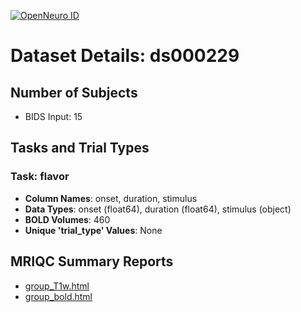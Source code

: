 [![OpenNeuro ID](https://img.shields.io/badge/OpenNeuro_Dataset-ds000229-blue?style=for-the-badge)](https://openneuro.org/datasets/ds000229)

# Dataset Details: ds000229

## Number of Subjects
- BIDS Input: 15

## Tasks and Trial Types
### Task: flavor
- **Column Names**: onset, duration, stimulus
- **Data Types**: onset (float64), duration (float64), stimulus (object)
- **BOLD Volumes**: 460
- **Unique 'trial_type' Values**: None

## MRIQC Summary Reports
- [group_T1w.html](https://htmlpreview.github.io/?https://github.com/demidenm/openneuro_glmfitlins/blob/main/statsmodel_specs/ds000229/mriqc_summary/group_T1w.html)
- [group_bold.html](https://htmlpreview.github.io/?https://github.com/demidenm/openneuro_glmfitlins/blob/main/statsmodel_specs/ds000229/mriqc_summary/group_bold.html)
